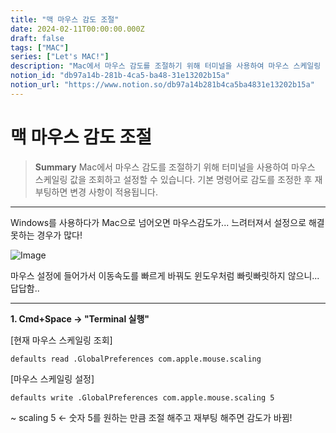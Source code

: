 ```yaml
---
title: "맥 마우스 감도 조절"
date: 2024-02-11T00:00:00.000Z
draft: false
tags: ["MAC"]
series: ["Let's MAC!"]
description: "Mac에서 마우스 감도를 조절하기 위해 터미널을 사용하여 마우스 스케일링 값을 조회하고 설정할 수 있습니다. 기본 명령어로 감도를 조정한 후 재부팅하면 변경 사항이 적용됩니다."
notion_id: "db97a14b-281b-4ca5-ba48-31e13202b15a"
notion_url: "https://www.notion.so/db97a14b281b4ca5ba4831e13202b15a"
---
```


# 맥 마우스 감도 조절

> **Summary**
> Mac에서 마우스 감도를 조절하기 위해 터미널을 사용하여 마우스 스케일링 값을 조회하고 설정할 수 있습니다. 기본 명령어로 감도를 조정한 후 재부팅하면 변경 사항이 적용됩니다.

---

Windows를 사용하다가 Mac으로 넘어오면 마우스감도가... 느려터져서 설정으로 해결 못하는 경우가 많다!

![Image](https://blog.kakaocdn.net/dn/z3xUa/btsjjzwPzRT/yEWo33DWfEchVnmiSZBO21/img.png)

마우스 설정에 들어가서 이동속도를 빠르게 바꿔도 윈도우처럼 빠릿빠릿하지 않으니... 답답함..

---

**1. Cmd+Space -> "Terminal 실행"**

[현재 마우스 스케일링 조회]

```shell
defaults read .GlobalPreferences com.apple.mouse.scaling
```

[마우스 스케일링 설정]

```shell
defaults write .GlobalPreferences com.apple.mouse.scaling 5
```

~ scaling 5 <- 숫자 5를 원하는 만큼 조절 해주고 재부팅 해주면 감도가 바뀜!

